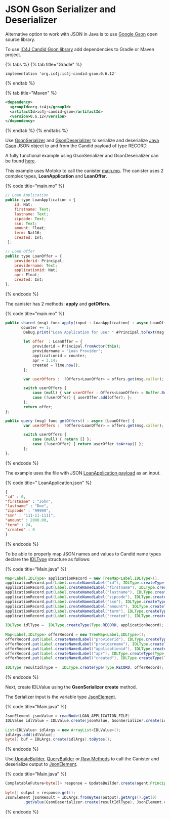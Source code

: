 # JSON Gson Serializer and Deserializer

Alternative option to work with JSON in Java is to use [Google Gson](https://github.com/google/gson) open source library.

To use [IC4J Candid Gson library](https://github.com/ic4j/ic4j-candid-gson) add dependencies to Gradle or Maven project.

{% tabs %}
{% tab title="Gradle" %}
```
implementation 'org.ic4j:ic4j-candid-gson:0.6.12'
```
{% endtab %}

{% tab title="Maven" %}
```xml
<dependency>
  <groupId>org.ic4j</groupId>
  <artifactId>ic4j-candid-gson</artifactId>
  <version>0.6.12</version>
</dependency>
```
{% endtab %}
{% endtabs %}

Use [GsonSerializer](https://github.com/ic4j/ic4j-candid-gson/blob/master/src/main/java/org/ic4j/candid/gson/GsonSerializer.java) and [GsonDeserializer](https://github.com/ic4j/ic4j-candid-gson/blob/master/src/main/java/org/ic4j/candid/gson/GsonDeserializer.java) to serialize and deserialize [Java Gson](https://github.com/google/gson) JSON object to and from the Candid payload of type RECORD.&#x20;

A fully functional example using GsonSerializer and GsonDeserializer can be found [here](https://github.com/ic4j/samples/tree/master/IC4JGsonSample).

This example uses Motoko to call the canister [main.mo](https://github.com/ic4j/samples/blob/master/IC4JGsonSample/src/main.mo). The canister uses 2 complex types, **LoanApplication** and **LoanOffer.**

{% code title="main.mo" %}
```javascript
// Loan Application
public type LoanApplication = {
    id: Nat;
    firstname: Text;
    lastname: Text;
    zipcode: Text;
    ssn: Text;
    amount: Float;
    term: Nat16;
    created: Int;
 };

// Loan Offer
public type LoanOffer = {
    providerid: Principal;
    providername: Text;
    applicationid: Nat;
    apr: Float;
    created: Int;
};
```
{% endcode %}

The canister has 2 methods:  **apply** and **getOffers.**

{% code title="main.mo" %}
```javascript
public shared (msg) func apply(input : LoanApplication) : async LoanOffer { 
       counter += 1;
        Debug.print("Loan Application for user " #Principal.toText(msg.caller));
        
        let offer  : LoanOffer = {
            providerid = Principal.fromActor(this);
            providername = "Loan Provider";
            applicationid = counter;
            apr = 3.14;
            created = Time.now();
        };

        var userOffers :  ?Offers<LoanOffer> = offers.get(msg.caller);

        switch userOffers {
            case (null) { var userOffer : Offers<LoanOffer> = Buffer.Buffer(0); userOffer.add(offer);  offers.put(msg.caller, userOffer)};
            case (?userOffer) { userOffer.add(offer); };
        };
        return offer;
};

public query (msg) func getOffers() : async [LoanOffer] {
        var userOffers :  ?Offers<LoanOffer> = offers.get(msg.caller);

        switch userOffers {
            case (null) { return [] };
            case (?userOffer) { return userOffer.toArray() };
        };
};
```
{% endcode %}

The example uses the file with JSON [LoanApplication payload](https://github.com/ic4j/samples/blob/master/IC4JGsonSample/src/resources/LoanApplication.json) as an input.&#x20;

{% code title=" LoanApplication.json" %}
```json
{
"id" : 0,
"firstname" : "John",
"lastname" : "Doe",
"zipcode" : "99999",
"ssn" : "111-11-1111",
"amount" : 2000.00,
"term" : 24,
"created" : 0
}
```
{% endcode %}

To be able to properly map JSON names and values to Candid name types declare the [IDLType](../use-idlargs.md#idltype) structure as follows:

{% code title="Main.java" %}
```java
Map<Label,IDLType> applicationRecord = new TreeMap<Label,IDLType>();
applicationRecord.put(Label.createNamedLabel("id"), IDLType.createType(Type.NAT));
applicationRecord.put(Label.createNamedLabel("firstname"), IDLType.createType(Type.TEXT));
applicationRecord.put(Label.createNamedLabel("lastname"), IDLType.createType(Type.TEXT));
applicationRecord.put(Label.createNamedLabel("zipcode"), IDLType.createType(Type.TEXT));
applicationRecord.put(Label.createNamedLabel("ssn"), IDLType.createType(Type.TEXT));		
applicationRecord.put(Label.createNamedLabel("amount"), IDLType.createType(Type.FLOAT64));
applicationRecord.put(Label.createNamedLabel("term"), IDLType.createType(Type.NAT16));
applicationRecord.put(Label.createNamedLabel("created"), IDLType.createType(Type.INT));
		
IDLType idlType =  IDLType.createType(Type.RECORD, applicationRecord);
		
Map<Label,IDLType> offerRecord = new TreeMap<Label,IDLType>();
offerRecord.put(Label.createNamedLabel("providerid"), IDLType.createType(Type.PRINCIPAL));
offerRecord.put(Label.createNamedLabel("providername"), IDLType.createType(Type.TEXT));
offerRecord.put(Label.createNamedLabel("applicationid"), IDLType.createType(Type.NAT));	
offerRecord.put(Label.createNamedLabel("apr"), IDLType.createType(Type.FLOAT64));		
offerRecord.put(Label.createNamedLabel("created"), IDLType.createType(Type.INT));
		
IDLType resultIdlType =  IDLType.createType(Type.RECORD, offerRecord);	
```
{% endcode %}

Next, create IDLValue using the **GsonSerializer create** method.&#x20;

The Serializer input is the variable type [JsonElemen](https://www.javadoc.io/doc/com.google.code.gson/gson/2.8.5/com/google/gson/JsonElement.html)t.

{% code title="Main.java" %}
```java
JsonElement jsonValue = readNode(LOAN_APPLICATION_FILE)		
IDLValue idlValue = IDLValue.create(jsonValue, GsonSerializer.create(idlType));
		
List<IDLValue> idlArgs = new ArrayList<IDLValue>();		
idlArgs.add(idlValue);
byte[] buf = IDLArgs.create(idlArgs).toBytes();
```
{% endcode %}

Use[ UpdateBuilder](../querybuilder-and-updatebuilder.md#updatebuilder), [QueryBuilder](../querybuilder-and-updatebuilder.md#querybuilder) or[ Raw Methods](../using-raw-methods.md) to call the Canister and deserialize output to [JsonElement](https://www.javadoc.io/doc/com.google.code.gson/gson/2.8.5/com/google/gson/JsonElement.html).&#x20;

{% code title="Main.java" %}
```java
CompletableFuture<byte[]> response = UpdateBuilder.create(agent,Principal.fromString(icCanister), "apply").arg(buf).callAndWait(Waiter.create(60, 5));
		
byte[] output = response.get();
JsonElement jsonResult = IDLArgs.fromBytes(output).getArgs().get(0)
		.getValue(GsonDeserializer.create(resultIdlType), JsonElement.class);

```
{% endcode %}
